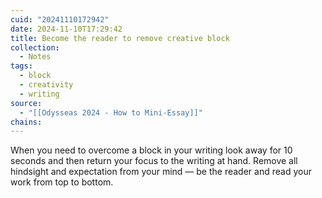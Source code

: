```yaml
---
cuid: "20241110172942"
date: 2024-11-10T17:29:42
title: Become the reader to remove creative block
collection:
  - Notes
tags:
  - block
  - creativity
  - writing
source:
  - "[[Odysseas 2024 - How to Mini-Essay]]"
chains:
---
```

When you need to overcome a block in your writing look away for 10 seconds and then return your focus to the writing at hand. Remove all hindsight and expectation from your mind — be the reader and read your work from top to bottom.